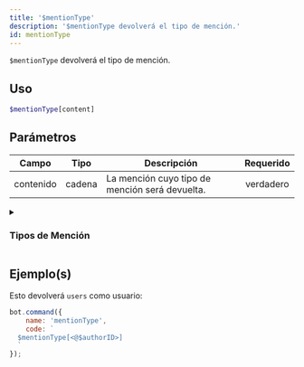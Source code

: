 ```yaml
---
title: '$mentionType'
description: '$mentionType devolverá el tipo de mención.'
id: mentionType
---
```


`$mentionType` devolverá el tipo de mención.

## Uso

```php
$mentionType[content]
```

## Parámetros

| Campo     | Tipo   | Descripción                                    | Requerido |
| --------- | ------ | ---------------------------------------------- |:---------:|
| contenido | cadena | La mención cuyo tipo de mención será devuelta. | verdadero |

<details>
  <summary> <h3> Tipos de Mención </h3></summary>

| Tipo     | Descripción                      |
| -------- | -------------------------------- |
| todos    | `@everyone` y `@aquí` menciones. |
| usuarios | Todos los usuarios mencionan.    |
| roles    | Todos los papeles mencionan.     |
| all      | Todo lo enumerado anteriormente. |

</details>

## Ejemplo(s)

Esto devolverá `users` como usuario:

```javascript
bot.command({
    name: 'mentionType',
    code: `
  $mentionType[<@$authorID>]
  `
});
```
